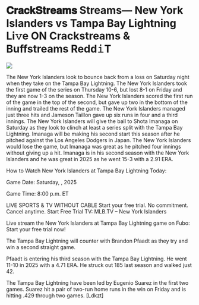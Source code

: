 # 𝐂𝐫𝐚𝐜𝐤𝐒𝐭𝐫𝐞𝐚𝐦𝐬 Streams— New York Islanders vs Tampa Bay Lightning Li𝚟e ON Crackstreams & Buffstreams Redd𝚒T  
  
  
[![](https://i.imgur.com/qSNzIqt.png)](https://movie.rssnews.media/vdfvKaUZq.php)  
  
The New York Islanders look to bounce back from a loss on Saturday night when they take on the Tampa Bay Lightning. The New York Islanders took the first game of the series on Thursday 10-6, but lost 8-1 on Friday and they are now 1-3 on the season. The New York Islanders scored the first run of the game in the top of the second, but gave up two in the bottom of the inning and trailed the rest of the game. The New York Islanders managed just three hits and Jameson Taillon gave up six runs in four and a third innings. The New York Islanders will give the ball to Shota Imanaga on Saturday as they look to clinch at least a series split with the Tampa Bay Lightning. Imanaga will be making his second start this season after he pitched against the Los Angeles Dodgers in Japan. The New York Islanders would lose the game, but Imanaga was great as he pitched four innings without giving up a hit. Imanaga is in his second season with the New York Islanders and he was great in 2025 as he went 15-3 with a 2.91 ERA.

How to Watch New York Islanders at Tampa Bay Lightning Today:

Game Date: Saturday, , 2025

Game Time: 8:00 p.m. ET

LIVE SPORTS & TV WITHOUT CABLE
Start your free trial. No commitment. Cancel anytime.
Start Free Trial
TV: MLB.TV – New York Islanders

Live stream the New York Islanders at Tampa Bay Lightning game on Fubo: Start your free trial now!

The Tampa Bay Lightning will counter with Brandon Pfaadt as they try and win a second straight game.

Pfaadt is entering his third season with the Tampa Bay Lightning. He went 11-10 in 2025 with a 4.71 ERA. He struck out 185 last season and walked just 42.

The Tampa Bay Lightning have been led by Eugenio Suarez in the first two games. Suarez hit a pair of two-run home runs in the win on Friday and is hitting .429 through two games. [Ldkzt]